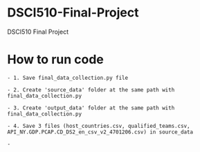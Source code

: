 # DSCI510-Final-Project
DSCI510 Final Project

# How to run code
    
    - 1. Save final_data_collection.py file 
    
    - 2. Create 'source_data' folder at the same path with final_data_collection.py
    
    - 3. Create 'output_data' folder at the same path with final_data_collection.py
    
    - 4. Save 3 files (host_countries.csv, qualified_teams.csv, API_NY.GDP.PCAP.CD_DS2_en_csv_v2_4701206.csv) in source_data
    
    - 


